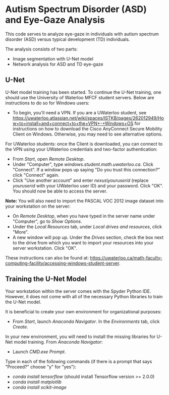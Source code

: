# Autism Spectrum Disorder (ASD) and Eye-Gaze Analysis

This code serves to analyze eye-gaze in individuals with autism spectrum disorder (ASD) versus typical development (TD) individuals.

The analysis consists of two parts:
- Image segmentation with U-Net model
- Network analysis for ASD and TD eye-gaze

## U-Net

U-Net model training has been started. To continue the U-Net training, one should use the University of Waterloo MFCF student servers. Below are instructions to do so for Windows users:
- To begin, you'll need a VPN. If you are a UWaterloo student, see https://uwaterloo.atlassian.net/wiki/spaces/ISTKB/pages/262012949/How+to+install+and+connect+to+the+VPN+-+Windows+OS for instructions on how to download the Cisco AnyConnect Secure Mobility Client on Windows. Otherwise, you may need to see alternative options.

For UWaterloo students: once the Client is downloaded, you can connect to the VPN using your UWaterloo credentials and two-factor authentication:
- From _Start_, open _Remote Desktop_.
- Under "Computer", type _windows.student.math.uwaterloo.ca_. Click "Connect". If a window pops up saying "Do you trust this connection?" click "Connect" again.
- Click "Use another account" and enter _nexus\youruserid_ (replace _youruserid_ with your UWaterloo user ID) and your password. Click "OK". You should now be able to access the server.

**Note:** You will also need to import the PASCAL VOC 2012 image dataset into your workstation on the server:
- On _Remote Desktop_, when you have typed in the server name under "Computer", go to _Show Options_.
- Under the _Local Resources_ tab, under _Local drives and resources_, click "More".
- A new window will pop up. Under the _Drives_ section, check the box next to the drive from which you want to import your resources into your server workstation. Click "OK".

These instructions can also be found at: https://uwaterloo.ca/math-faculty-computing-facility/accessing-windows-student-server.

## Training the U-Net Model

Your workstation within the server comes with the Spyder Python IDE. However, it does not come with all of the necessary Python libraries to train the U-Net model.

It is beneficial to create your own environment for organizational purposes:
- From _Start_, launch _Anaconda Navigator_. In the _Environments_ tab, click _Create_.

In your new environment, you will need to install the missing libraries for U-Net model training. From _Anaconda Navigator_:
- Launch _CMD.exe Prompt_.

Type in each of the following commands (if there is a prompt that says "Proceed?" choose "y" for "yes"):
- _conda install tensorflow_ (should install Tensorflow version >= 2.0.0)
- _conda install matplotlib_
- _conda install scikit-image_
